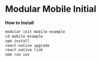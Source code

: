 # Modular Mobile Initial

**How to Install**
```js
modular init mobile-example
cd mobile-example
npm install
react-native upgrade
react-native link
npm run ios
```
